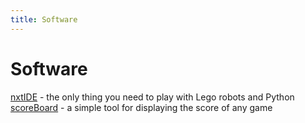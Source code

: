 ```yaml
---
title: Software
---
```


# Software

[nxtIDE](http://github.com/xlcteam/nxtIDE) - the only thing you need to play with Lego robots and Python
[scoreBoard](http://github.com/xlcteam/scoreBoard) - a simple tool for displaying the score of any game

